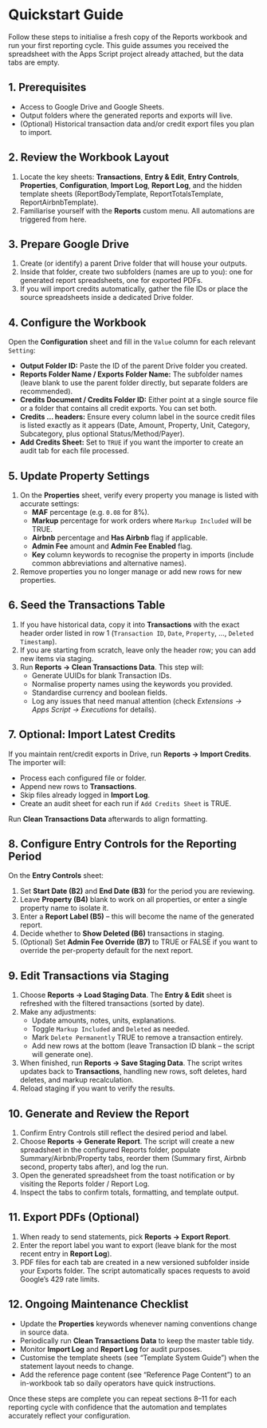 # Quickstart Guide

Follow these steps to initialise a fresh copy of the Reports workbook and run your first reporting cycle. This guide assumes you received the spreadsheet with the Apps Script project already attached, but the data tabs are empty.

## 1. Prerequisites

-   Access to Google Drive and Google Sheets.
-   Output folders where the generated reports and exports will live.
-   (Optional) Historical transaction data and/or credit export files you plan to import.

## 2. Review the Workbook Layout

1. Locate the key sheets: **Transactions**, **Entry & Edit**, **Entry Controls**, **Properties**, **Configuration**, **Import Log**, **Report Log**, and the hidden template sheets (ReportBodyTemplate, ReportTotalsTemplate, ReportAirbnbTemplate).
2. Familiarise yourself with the **Reports** custom menu. All automations are triggered from here.

## 3. Prepare Google Drive

1. Create (or identify) a parent Drive folder that will house your outputs.
2. Inside that folder, create two subfolders (names are up to you): one for generated report spreadsheets, one for exported PDFs.
3. If you will import credits automatically, gather the file IDs or place the source spreadsheets inside a dedicated Drive folder.

## 4. Configure the Workbook

Open the **Configuration** sheet and fill in the `Value` column for each relevant `Setting`:

-   **Output Folder ID:** Paste the ID of the parent Drive folder you created.
-   **Reports Folder Name / Exports Folder Name:** The subfolder names (leave blank to use the parent folder directly, but separate folders are recommended).
-   **Credits Document / Credits Folder ID:** Either point at a single source file or a folder that contains all credit exports. You can set both.
-   **Credits … headers:** Ensure every column label in the source credit files is listed exactly as it appears (Date, Amount, Property, Unit, Category, Subcategory, plus optional Status/Method/Payer).
-   **Add Credits Sheet:** Set to `TRUE` if you want the importer to create an audit tab for each file processed.

## 5. Update Property Settings

1. On the **Properties** sheet, verify every property you manage is listed with accurate settings:
    - **MAF** percentage (e.g. `0.08` for 8%).
    - **Markup** percentage for work orders where `Markup Included` will be TRUE.
    - **Airbnb** percentage and **Has Airbnb** flag if applicable.
    - **Admin Fee** amount and **Admin Fee Enabled** flag.
    - **Key** column keywords to recognise the property in imports (include common abbreviations and alternative names).
2. Remove properties you no longer manage or add new rows for new properties.

## 6. Seed the Transactions Table

1. If you have historical data, copy it into **Transactions** with the exact header order listed in row 1 (`Transaction ID`, `Date`, `Property`, …, `Deleted Timestamp`).
2. If you are starting from scratch, leave only the header row; you can add new items via staging.
3. Run **Reports → Clean Transactions Data**. This step will:
    - Generate UUIDs for blank Transaction IDs.
    - Normalise property names using the keywords you provided.
    - Standardise currency and boolean fields.
    - Log any issues that need manual attention (check _Extensions → Apps Script → Executions_ for details).

## 7. Optional: Import Latest Credits

If you maintain rent/credit exports in Drive, run **Reports → Import Credits**. The importer will:

-   Process each configured file or folder.
-   Append new rows to **Transactions**.
-   Skip files already logged in **Import Log**.
-   Create an audit sheet for each run if `Add Credits Sheet` is TRUE.

Run **Clean Transactions Data** afterwards to align formatting.

## 8. Configure Entry Controls for the Reporting Period

On the **Entry Controls** sheet:

1. Set **Start Date (B2)** and **End Date (B3)** for the period you are reviewing.
2. Leave **Property (B4)** blank to work on all properties, or enter a single property name to isolate it.
3. Enter a **Report Label (B5)** – this will become the name of the generated report.
4. Decide whether to **Show Deleted (B6)** transactions in staging.
5. (Optional) Set **Admin Fee Override (B7)** to TRUE or FALSE if you want to override the per-property default for the next report.

## 9. Edit Transactions via Staging

1. Choose **Reports → Load Staging Data**. The **Entry & Edit** sheet is refreshed with the filtered transactions (sorted by date).
2. Make any adjustments:
    - Update amounts, notes, units, explanations.
    - Toggle `Markup Included` and `Deleted` as needed.
    - Mark `Delete Permanently` TRUE to remove a transaction entirely.
    - Add new rows at the bottom (leave Transaction ID blank – the script will generate one).
3. When finished, run **Reports → Save Staging Data**. The script writes updates back to **Transactions**, handling new rows, soft deletes, hard deletes, and markup recalculation.
4. Reload staging if you want to verify the results.

## 10. Generate and Review the Report

1. Confirm Entry Controls still reflect the desired period and label.
2. Choose **Reports → Generate Report**. The script will create a new spreadsheet in the configured Reports folder, populate Summary/Airbnb/Property tabs, reorder them (Summary first, Airbnb second, property tabs after), and log the run.
3. Open the generated spreadsheet from the toast notification or by visiting the Reports folder / Report Log.
4. Inspect the tabs to confirm totals, formatting, and template output.

## 11. Export PDFs (Optional)

1. When ready to send statements, pick **Reports → Export Report**.
2. Enter the report label you want to export (leave blank for the most recent entry in **Report Log**).
3. PDF files for each tab are created in a new versioned subfolder inside your Exports folder. The script automatically spaces requests to avoid Google’s 429 rate limits.

## 12. Ongoing Maintenance Checklist

-   Update the **Properties** keywords whenever naming conventions change in source data.
-   Periodically run **Clean Transactions Data** to keep the master table tidy.
-   Monitor **Import Log** and **Report Log** for audit purposes.
-   Customise the template sheets (see “Template System Guide”) when the statement layout needs to change.
-   Add the reference page content (see “Reference Page Content”) to an in-workbook tab so daily operators have quick instructions.

Once these steps are complete you can repeat sections 8–11 for each reporting cycle with confidence that the automation and templates accurately reflect your configuration.
